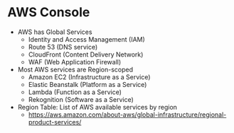 # AWS Console
- AWS has Global Services
    - Identity and Access Management (IAM)
    - Route 53 (DNS service)
    - CloudFront (Content Delivery Network)
    - WAF (Web Application Firewall)
- Most AWS services are Region-scoped
    - Amazon EC2 (Infrastructure as a Service)
    - Elastic Beanstalk (Platform as a Service)
    - Lambda (Function as a Service)
    - Rekognition (Software as a Service)
- Region Table: List of AWS available services by region
    - https://aws.amazon.com/about-aws/global-infrastructure/regional-product-services/

